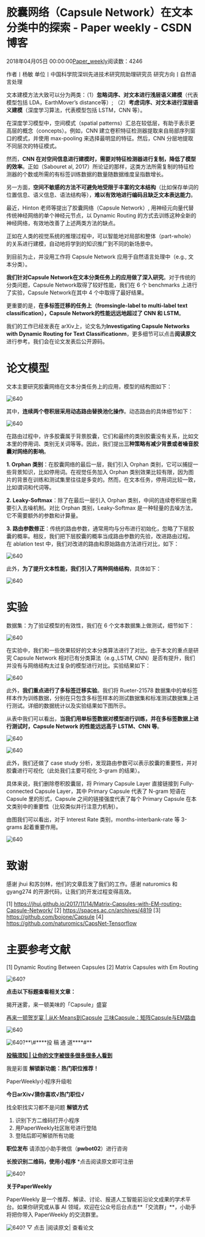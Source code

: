 
# 胶囊网络（Capsule Network）在文本分类中的探索 - Paper weekly - CSDN博客


2018年04月05日 00:00:00[Paper_weekly](https://me.csdn.net/c9Yv2cf9I06K2A9E)阅读数：4246


作者丨杨敏
单位丨中国科学院深圳先进技术研究院助理研究员
研究方向丨自然语言处理

文本建模方法大致可以分为两类：（1）**忽略词序、对文本进行浅层语义建模**（代表模型包括 LDA，EarthMover’s distance等）; （2）**考虑词序、对文本进行深层语义建模**（深度学习算法，代表模型包括 LSTM，CNN 等）。

在深度学习模型中，空间模式（spatial patterns）汇总在较低层，有助于表示更高层的概念（concepts）。例如，CNN 建立卷积特征检测器提取来自局部序列窗口的模式，并使用 max-pooling 来选择最明显的特征。然后，CNN 分层地提取不同层次的特征模式。

然而，**CNN 在对空间信息进行建模时，需要对特征检测器进行复制，降低了模型的效率**。正如（Sabouret al, 2017）所论证的那样，这类方法所需复制的特征检测器的个数或所需的有标签训练数据的数量随数据维度呈指数增长。

另一方面，**空间不敏感的方法不可避免地受限于丰富的文本结构**（比如保存单词的位置信息、语义信息、语法结构等），**难以有效地进行编码且缺乏文本表达能力**。

最近，Hinton 老师等提出了胶囊网络（Capsule Network）, 用神经元向量代替传统神经网络的单个神经元节点，以 Dynamic Routing 的方式去训练这种全新的神经网络，有效地改善了上述两类方法的缺点。

正如在人类的视觉系统的推理过程中，可以智能地对局部和整体（part-whole）的关系进行建模，自动地将学到的知识推广到不同的新场景中。

到目前为止，并没用工作将 Capsule Network 应用于自然语言处理中（e.g., 文本分类）。

**我们针对****Capsule Network****在文本分类任务上的应用做了深入研究**。对于传统的分类问题，Capsule Network取得了较好性能，我们在 6 个 benchmarks 上进行了实验，Capsule Network在其中 4 个中取得了最好结果。

更重要的是，**在多标签迁移的任务上（fromsingle-label to multi-label text classification），****Capsule Network****的性能远远地超过了 CNN 和 LSTM**。

我们的工作已经发表在 arXiv上，论文名为**Investigating Capsule Networks with Dynamic Routing for Text Classificationm**，更多细节可以点击**阅读原文**进行参考。我们会在论文发表后公开源码。

# 论文模型

文本主要研究胶囊网络在文本分类任务上的应用，模型的结构图如下：

![640](https://ss.csdn.net/p?https://mmbiz.qpic.cn/mmbiz_png/VBcD02jFhgl3miacsukQl2KD81mEGzzM8JjibUmqqeM5QUalLpZsSe3l8Q8iaD0tWaVJ7k7mHFn6ibCLEz8wAu9UHA/640)

其中，**连续两个卷积层采用动态路由替换池化操作**。动态路由的具体细节如下：

![640](https://ss.csdn.net/p?https://mmbiz.qpic.cn/mmbiz_png/VBcD02jFhgl3miacsukQl2KD81mEGzzM8GNaANDJwLaib2LH9Y1CueAz2d9RPeN2LI6ck04tWriaQU4n6nz0eqAKw/640)

在路由过程中，许多胶囊属于背景胶囊，它们和最终的类别胶囊没有关系，比如文本里的停用词、类别无关词等等。因此，我们提出**三种策略有减少背景或者噪音胶囊对网络的影响**。

**1. Orphan 类别**：在胶囊网络的最后一层，我们引入 Orphan 类别，它可以捕捉一些背景知识，比如停用词。在视觉任务加入 Orphan 类别效果比较有限，因为图片的背景在训练和测试集里往往是多变的。然而，在文本任务，停用词比较一致，比如谓词和代词等。

**2. Leaky-Softmax**：除了在最后一层引入 Orphan 类别，中间的连续卷积层也需要引入去噪机制。对比 Orphan 类别，Leaky-Softmax 是一种轻量的去噪方法，它不需要额外的参数和计算量。

**3. 路由参数修正**：传统的路由参数，通常用均与分布进行初始化，忽略了下层胶囊的概率。相反，我们把下层胶囊的概率当成路由参数的先验，改进路由过程。 在 ablation test 中，我们对改进的路由和原始路由方法进行对比，如下：

![640](https://ss.csdn.net/p?https://mmbiz.qpic.cn/mmbiz_png/VBcD02jFhgl3miacsukQl2KD81mEGzzM8dRyQgBiciaJzt17HWp6icjj5DO1pf6FCLRX9lsdcrAoRfpO4H7tnty2Nw/640)

此外，**为了提升文本性能，我们引入了两种网络结构**，具体如下：

![640](https://ss.csdn.net/p?https://mmbiz.qpic.cn/mmbiz_png/VBcD02jFhgl3miacsukQl2KD81mEGzzM8f2VfYsAwWc0evF9Q7lnt64ZM4EVlJBJBe2z81qpq2DbuYjJd1z1WsQ/640)

# 实验

数据集：为了验证模型的有效性，我们在 6 个文本数据集上做测试，细节如下：

![640](https://ss.csdn.net/p?https://mmbiz.qpic.cn/mmbiz_png/VBcD02jFhgl3miacsukQl2KD81mEGzzM89OIPTdPkfZA3MAic1aIx9W8XUJOds3Wsu1d4nxxFKicc9DH1DAQmK6Fg/640)

在实验中，我们和一些效果较好的文本分类算法进行了对比。由于本文的重点是研究 Capsule Network 相对已有分类算法（e.g.,LSTM, CNN）是否有提升，我们并没有与网络结构太过复杂的模型进行对比。实验结果如下：

![640](https://ss.csdn.net/p?https://mmbiz.qpic.cn/mmbiz_png/VBcD02jFhgl3miacsukQl2KD81mEGzzM8WoTI76iaP0EW19myxfSF5At9EneP99dt3weTWsWYSxZuVFS5etw2YnA/640)

此外，**我们重点进行了多标签迁移实验**。我们将 Rueter-21578 数据集中的单标签样本作为训练数据，分别在只包含多标签样本的测试数据集和标准测试数据集上进行测试。详细的数据统计以及实验结果如下图所示。

从表中我们可以看出，**当我们用单标签数据对模型进行训练，并在多标签数据上进行测试时，Capsule Network 的性能远远高于 LSTM、CNN 等**。

![640](https://ss.csdn.net/p?https://mmbiz.qpic.cn/mmbiz_png/VBcD02jFhgl3miacsukQl2KD81mEGzzM8bXId7JaLm07b30yD8hCSptzic3hia5dQs92B2TGH3YqcFcoticaaU349w/640)

![640](https://ss.csdn.net/p?https://mmbiz.qpic.cn/mmbiz_png/VBcD02jFhgl3miacsukQl2KD81mEGzzM8q8o350ibvrDBL6ics3Ag9VxC0OO8BSab9G62YR36KWLibG90BOG2cBQIA/640)

此外，我们还做了 case study 分析，发现路由参数可以表示胶囊的重要性，并对胶囊进行可视化（此处我们主要可视化 3-gram 的结果）。

具体来说，我们删除卷积胶囊层，将 Primary Capsule Layer 直接链接到 Fully-connected Capsule Layer，其中 Primary Capsule 代表了 N-gram 短语在 Capsule 里的形式，Capsule 之间的链接强度代表了每个 Primary Capsule 在本文类别中的重要性（比较类似并行注意力机制）。

由图我们可以看出，对于 Interest Rate 类别，months-interbank-rate 等 3-grams 起着重要作用。

![640](https://ss.csdn.net/p?https://mmbiz.qpic.cn/mmbiz_png/VBcD02jFhgl3miacsukQl2KD81mEGzzM8nqmjbjqq1ibrqP8SJpsHzibAiazElo3EcoVXZV3S8EJRqsDGicUopqKqLg/640)

# 致谢

感谢 jhui 和苏剑林，他们的文章启发了我们的工作。感谢 naturomics 和 gyang274 的开源代码，让我们的开发过程变得高效。

[1] https://jhui.github.io/2017/11/14/Matrix-Capsules-with-EM-routing-Capsule-Network/
[2] https://spaces.ac.cn/archives/4819
[3] https://github.com/bojone/Capsule
[4] https://github.com/naturomics/CapsNet-Tensorflow
# 主要参考文献

[1] Dynamic Routing Between Capsules
[2] Matrix Capsules with Em Routing


![640?](https://ss.csdn.net/p?https://mmbiz.qpic.cn/mmbiz_png/VBcD02jFhgmPEF4lW0pL5weJia5y4xhJbog2pIZZ3ZCgVUDynvus6rCzNKGAAAI6R8jaXTpYPISCMicpFegVdG0g/640?)

**点击以下标题查看相关文章：**

揭开迷雾，来一顿美味的「Capsule」盛宴

[再来一顿贺岁宴 | 从K-Means到Capsule](http://mp.weixin.qq.com/s?__biz=MzIwMTc4ODE0Mw==&mid=2247487603&idx=1&sn=f2066b47d1ff6a323bffe043d1731750&chksm=96e9cff3a19e46e56b02cc6175d16dc4bc6572684081a1ab5756983f1ea638c0136dc0f5ef8d&scene=21#wechat_redirect)
[三味Capsule：矩阵Capsule与EM路由](http://mp.weixin.qq.com/s?__biz=MzIwMTc4ODE0Mw==&mid=2247487682&idx=1&sn=97419d2cfb3a62ce8881358b897b2956&chksm=96e9cf42a19e4654933891edb47de676ec87f46e9fbaf02c99fc32150b00595549c8bc20f218&scene=21#wechat_redirect)


![640](https://ss.csdn.net/p?https://mmbiz.qpic.cn/mmbiz_jpg/VBcD02jFhgl3miacsukQl2KD81mEGzzM8Cgx5yOXlnpQG8scpa6QGAllvA20iaTZy7ibRuhSXlA8Ts5yFTX9FCf5g/640)

![640?](https://ss.csdn.net/p?https://mmbiz.qpic.cn/mmbiz_gif/xuKyIMVqtF2cO2WSmiccOqL8YlIwp5Xv2cqdDp6ANbUt8yibCc1cgQQrPHLKhf73icQGHves57M2XMZLJxIhF0e7g/640?)**\#****投 稿 通 道****\#**

**[投稿须知 | 让你的文字被很多很多很多人看到](http://mp.weixin.qq.com/s?__biz=MzIwMTc4ODE0Mw==&mid=2247488131&idx=2&sn=a13f40787d3cb8893f141ac2b7318de7&chksm=96e9cd03a19e441566238e10e29eb684e5724d4c6e908792cc5658905e7f6d5d416faace8600&scene=21#wechat_redirect)**

我是彩蛋
**解锁新功能：热门职位推荐！**

PaperWeekly小程序升级啦

**今日arXiv√猜你喜欢√****热门职位****√**

找全职找实习都不是问题
**解锁方式**
1. 识别下方二维码打开小程序
2. 用PaperWeekly社区账号进行登陆
3. 登陆后即可解锁所有功能

**职位发布**
请添加小助手微信（**pwbot02**）进行咨询

**长按识别二维码，使用小程序**
*点击阅读原文即可注册

![640?](https://ss.csdn.net/p?https://mmbiz.qpic.cn/mmbiz_jpg/VBcD02jFhgnwLopkg177jgoQCbq2j2UJqSZOScYnsaSZf7ibXORdFOUEicycYycARG6V9pvHMyY7jYpdZFKpxcSQ/640?)



**关于PaperWeekly**

PaperWeekly 是一个推荐、解读、讨论、报道人工智能前沿论文成果的学术平台。如果你研究或从事 AI 领域，欢迎在公众号后台点击**「交流群」**，小助手将把你带入 PaperWeekly 的交流群里。

![640?](https://ss.csdn.net/p?https://mmbiz.qpic.cn/mmbiz_gif/VBcD02jFhgkXb8A1kiafKxib8NXiaPMU8mQvRWVBtFNic4G5b5GDD7YdwrsCAicOc8kp5tdEOU3x7ufnleSbKkiaj5Dg/640?)
▽ 点击 |阅读原文| 查看论文



